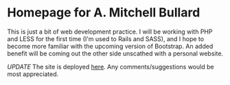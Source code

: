 Homepage for A. Mitchell Bullard
=====================

This is just a bit of web development practice. I will be working with PHP and LESS  for the first time
(I'm used to Rails and SASS), and I hope to become more familiar with the upcoming version of
Bootstrap. An added benefit will be coming out the other side unscathed with a personal website.

*UPDATE*
The site is deployed <a href="www.amitchellbullard.com">here</a>. Any comments/suggestions
would be most appreciated.
